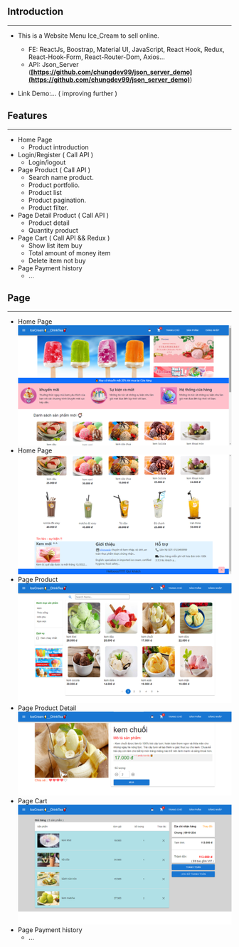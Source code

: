 ## Introduction
***
- This is a Website Menu Ice_Cream to sell online. 
  - FE: ReactJs, Boostrap, Material UI, JavaScript, React Hook, Redux, React-Hook-Form, React-Router-Dom, Axios...
  - API: Json_Server (**[https://github.com/chungdev99/json_server_demo](https://github.com/chungdev99/json_server_demo)**)

- Link Demo:... ( improving further ) 

## Features
***
- Home Page
    - Product introduction 
- Login/Register ( Call API )
    - Login/logout
- Page Product ( Call API )
    - Search name product.
    - Product portfolio.
    - Product list
    - Product pagination.
    - Product filter.
- Page Detail Product ( Call API )
    - Product detail 
    - Quantity product
- Page Cart ( Call API && Redux )
    - Show list item buy
    - Total amount of money item
    - Delete item not buy
- Page Payment history
    - ...

## Page
***
- Home Page 
![img1](./public/img1.png)
- Home Page 
![img2](./public/img2.png)
- Page Product
![img3](./public/img3.png)
- Page Product Detail
![img4](./public/img4.png)
- Page Cart 
![img5](./public/img5.png) 
- Page Payment history
  - ...